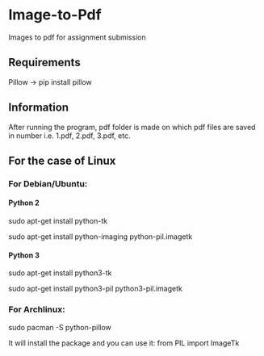 # Image-to-Pdf
Images to pdf for assignment submission

## Requirements
Pillow -> pip install pillow

## Information
After running the program, pdf folder is made on which pdf files are saved in number i.e. 1.pdf, 2.pdf, 3.pdf, etc.

## For the case of Linux

### For Debian/Ubuntu:

#### Python 2

sudo apt-get install python-tk

sudo apt-get install python-imaging python-pil.imagetk

#### Python 3

sudo apt-get install python3-tk

sudo apt-get install python3-pil python3-pil.imagetk
### For Archlinux:

sudo pacman -S python-pillow  

It will install the package and you can use it: from PIL import ImageTk
